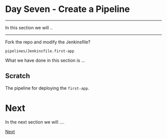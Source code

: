 # Day Seven - Create a Pipeline

---

In this section we will ..

---

Fork the repo and modify the Jenkinsfile?

`pipelines/Jenkinsfile.first-app`


What we have done in this section is ...


## Scratch

The pipeline for deploying the `first-app`.


# Next

In the next section we will ....

[Next](07-06.md)
